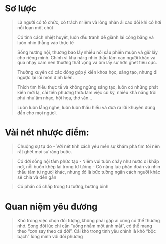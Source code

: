 # Sơ lược

> Là người có tổ chức, có trách nhiệm và lòng nhân ái cao đôi khi có hơi nổi loạn một chút 
> 
> Có tính cách nhiệt huyết, luôn đấu tranh để giành lại công bằng và luôn nhìn thẳng vào thực tế
> 
> Sống hướng nội, thường bao lấy nhiều nỗi sầu phiền muộn và giữ lấy cho riêng mình. Chính vì khả năng nhìn thấu tâm can người khác và quá nhạy cảm nên thường thất vọng và ôm lấy sự hờn ghét tiêu cực.
> 
> Thường xuyên có các đóng góp ý kiến khoa học, sáng tạo, nhưng đi ngược lại lối mòn định kiến. 
> 
> Thích tìm hiểu thực tế và không ngừng sáng tạo, luôn có những phát kiến mới lạ, cải tiến phương thức làm việc cũ kỹ, nhiều khả năng trời phú như âm nhạc, hội họa, thơ văn...
> 
> Luôn luôn lắng nghe, luôn luôn thấu hiểu và đưa ra lời khuyên đúng đắn cho mọi người. 

# Vài nét nhược điểm:

> Chuộng sự tự do
    - Với nét tính cách yêu mến sự khám phá tìm tòi nên rất ghét mọi sự ràng buộc.
    
> Có đời sống nội tâm phức tạp 
    - Niềm vui tuôn chảy như nước đi khắp nơi, nỗi buồn khép lại trong tư tưởng
    - Có năng lực phán đoán và nhìn thấu tâm tư người khác, nhưng đó là bức tường ngăn cách người khác sẻ chia và đến gần
    
> Có phần cố chấp trong tư tưởng, bướng bỉnh

# Quan niệm yêu đương

> Khó trong việc chọn đối tượng, không phải gặp ai cũng có thể thương nhớ. Song đôi lúc chỉ cần “uống nhầm một ánh mắt”, có thể mang theo “cơn say theo cả đời”. Cái khó trong tình yêu chính là khó “bộc bạch” lòng mình với đối phương.

